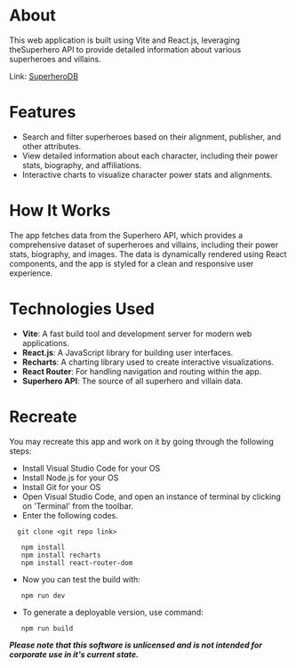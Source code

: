 # About

This web application is built using Vite and React.js, leveraging theSuperhero API to provide detailed information about various superheroes and villains.

Link: <a href="https://superherodb-310c86.netlify.app" >SuperheroDB</a>

# Features
- Search and filter superheroes based on their alignment, publisher, and other attributes.
- View detailed information about each character, including their power stats, biography, and affiliations.
- Interactive charts to visualize character power stats and alignments.

# How It Works
The app fetches data from the Superhero API, which provides a comprehensive dataset of superheroes and villains, including their power stats, biography, and images. The data is dynamically rendered using React components, and the app is styled for a clean and responsive user experience.

# Technologies Used
- **Vite**: A fast build tool and development server for modern web applications.
- **React.js**: A JavaScript library for building user interfaces.
- **Recharts**: A charting library used to create interactive visualizations.
- **React Router**: For handling navigation and routing within the app.
- **Superhero API**: The source of all superhero and villain data.

# Recreate

You may recreate this app and work on it by going through the following steps:
- Install Visual Studio Code for your OS
- Install Node.js for your OS
- Install Git for your OS
- Open Visual Studio Code, and open an instance of terminal by clicking on 'Terminal' from the toolbar.
- Enter the following codes.
```
  git clone <git repo link>
```
```
   npm install
   npm install recharts
   npm install react-router-dom
```
- Now you can test the build with:
```
   npm run dev
```
- To generate a deployable version, use command:
```
   npm run build
```
***Please note that this software is unlicensed and is not intended for corporate use in it's current state.***
